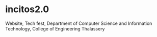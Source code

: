 # incitos2.0
 Website, Tech fest, Department of Computer Science and Information Technology, College of Engineering Thalassery
